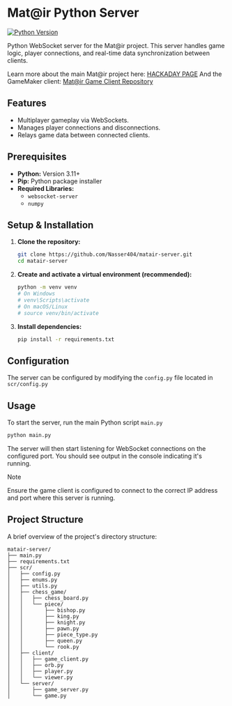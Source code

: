 # Mat@ir Python Server

[![Python Version](https://img.shields.io/badge/python-3.x-blue.svg)](https://www.python.org/)

Python WebSocket server for the Mat@ir project. This server handles game logic, player connections, and real-time data synchronization between clients.

Learn more about the main Mat@ir project here: [HACKADAY PAGE](https://hackaday.io/project/202508-matir)
And the GameMaker client: [Mat@ir Game Client Repository](https://github.com/Nasser404/matair-game) <!-- Link to your game client repo -->

## Features

*   Multiplayer gameplay via WebSockets.
*   Manages player connections and disconnections.
*   Relays game data between connected clients.

## Prerequisites

*   **Python:** Version 3.11+ 
*   **Pip:** Python package installer
*   **Required Libraries:**
    *   `websocket-server`
    *   `numpy`

## Setup & Installation

1.  **Clone the repository:**
    ```bash
    git clone https://github.com/Nasser404/matair-server.git
    cd matair-server
    ```

2.  **Create and activate a virtual environment (recommended):**
    ```bash
    python -m venv venv
    # On Windows
    # venv\Scripts\activate
    # On macOS/Linux
    # source venv/bin/activate
    ```

3.  **Install dependencies:**
    ```bash
    pip install -r requirements.txt
    ```

## Configuration

The server can be configured by modifying the `config.py` file located in `scr/config.py`

## Usage

To start the server, run the main Python script  `main.py`

```bash
python main.py
```

The server will then start listening for WebSocket connections on the configured port. You should see output in the console indicating it's running.

> [!NOTE] 
> Ensure the game client is configured to connect to the correct IP address and port where this server is running.

## Project Structure 

A brief overview of the project's directory structure:

```
matair-server/
├── main.py
├── requirements.txt
├── scr/
│   ├── config.py
│   ├── enums.py
│   ├── utils.py
│   ├── chess_game/
│   │   ├── chess_board.py
│   │   └── piece/
│   │       ├── bishop.py
│   │       ├── king.py
│   │       ├── knight.py
│   │       ├── pawn.py
│   │       ├── piece_type.py
│   │       ├── queen.py
│   │       └── rook.py
│   ├── client/
│   │   ├── game_client.py
│   │   ├── orb.py
│   │   ├── player.py
│   │   └── viewer.py
│   └── server/
│       ├── game_server.py
│       └── game.py
```
